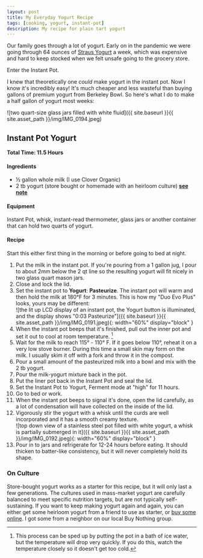 ```yaml
---
layout: post
title: My Everyday Yogurt Recipe
tags: [cooking, yogurt, instant-pot]
description: My recipe for plain tart yogurt
---
```


Our family goes through a lot of yogurt. Early on in the pandemic we were going through 64 ounces of [Straus Yogurt](https://www.strausfamilycreamery.com/products/european-style-yogurt/) a week, which was expensive and hard to keep stocked when we felt unsafe going to the grocery store.

Enter the Instant Pot.

I knew that theoretically one _could_ make yogurt in the instant pot. Now I know it's incredibly easy! It's much cheaper and less wasteful than buying gallons of premium yogurt from Berkeley Bowl. So here's what I do to make a half gallon of yogurt most weeks:

![two quart-size glass jars filled with white fluid]({{ site.baseurl }}{{ site.asset_path }}/img/IMG_0194.jpeg)

Instant Pot Yogurt
-------------------------

**Total Time: 11.5 Hours**

#### Ingredients

*  ½ gallon whole milk (I use Clover Organic)
*  2 tb yogurt (store bought or homemade with an heirloom culture) [__see note__](#on-culture)

#### Equipment

Instant Pot, whisk, instant-read thermometer, glass jars or another container that can hold two quarts of yogurt.

#### Recipe

Start this either first thing in the morning or before going to bed at night.

1. Put the milk in the instant pot. If you're pouring from a 1 gallon jug, I pour to about 2mm below the 2 qt line so the resulting yogurt will fit nicely in two glass quart mason jars.
1. Close and lock the lid.
1. Set the instant pot to **Yogurt**: **Pasteurize**. The instant pot will warm and then hold the milk at 180°F for 3 minutes. This is how my "Duo Evo Plus" looks, yours may be different:
<br> ![the lit up LCD display of an instant pot, the Yogurt button is illuminated, and the display shows "0:03 Pasteurize"]({{ site.baseurl }}{{ site.asset_path }}/img/IMG_0191.jpeg){: width="60%" display="block" }
1. When the instant pot beeps that it's finished, pull out the inner pot and set it out to cool at room temperature. [^1]
1. Wait for the milk to reach 115° - 110° F. If it goes below 110°, reheat it on a very low stove burner. During this time a small skin may form on the milk. I usually skim it off with a fork and throw it in the compost.
1. Pour a small amount of the pasteurized milk into a bowl and mix with the 2 tb yogurt.
1. Pour the milk-yogurt mixture back in the pot.
1. Put the liner pot back in the Instant Pot and seal the lid.
1. Set the Instant Pot to Yogurt, Ferment mode at "high" for 11 hours.
1. Go to bed or work.
1. When the instant pot beeps to signal it's done, open the lid carefully, as a lot of condensation will have collected on the inside of the lid.
1. Vigorously stir the yogurt with a whisk until the curds are well incorporated and it has a smooth creamy texture. <br> ![top down view of a stainless steel pot filled with white yogurt, a whisk is partially submerged in it]({{ site.baseurl }}{{ site.asset_path }}/img/IMG_0192.jpeg){: width="60%" display="block" }
1. Pour in to jars and refrigerate for 12-24 hours before eating. It should thicken to batter-like consistency, but it will never completely hold its shape.

### On Culture

Store-bought yogurt works as a starter for this recipe, but it will only last a few generations. The cultures used in mass-market yogurt are carefully balanced to meet specific nutrition targets, but are not typically self-sustaining. If you want to keep making yogurt again and again, you can either get some heirloom yogurt from a friend to use as starter, or [buy some online](https://culturesforhealth.com/products/bulgarian-yogurt-starter). I got some from a neighbor on our local Buy Nothing group.

[^1]: This process can be sped up by putting the pot in a bath of ice water, but the temperature will drop very quickly. If you do this, watch the temperature closely so it doesn't get too cold.